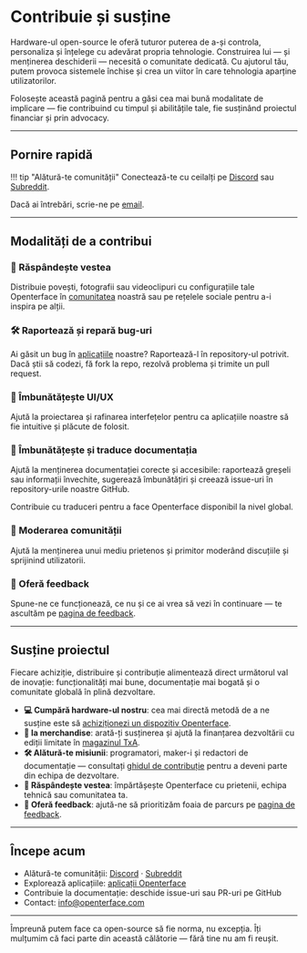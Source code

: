 # Contribuie și susține

Hardware-ul open-source le oferă tuturor puterea de a-și controla, personaliza și înțelege cu adevărat propria tehnologie. Construirea lui — și menținerea deschiderii — necesită o comunitate dedicată. Cu ajutorul tău, putem provoca sistemele închise și crea un viitor în care tehnologia aparține utilizatorilor.

Folosește această pagină pentru a găsi cea mai bună modalitate de implicare — fie contribuind cu timpul și abilitățile tale, fie susținând proiectul financiar și prin advocacy.

---

## Pornire rapidă

!!! tip "Alătură-te comunității"
    Conectează-te cu ceilalți pe [Discord](/discord) sau [Subreddit](/reddit).

Dacă ai întrebări, scrie-ne pe [email](mailto:info@openterface.com).

---

## Modalități de a contribui

### 📢 Răspândește vestea
Distribuie povești, fotografii sau videoclipuri cu configurațiile tale Openterface în [comunitatea](/community) noastră sau pe rețelele sociale pentru a-i inspira pe alții.

### 🛠️ Raportează și repară bug-uri
Ai găsit un bug în [aplicațiile](/app) noastre? Raportează-l în repository-ul potrivit. Dacă știi să codezi, fă fork la repo, rezolvă problema și trimite un pull request.

### 🎨 Îmbunătățește UI/UX
Ajută la proiectarea și rafinarea interfețelor pentru ca aplicațiile noastre să fie intuitive și plăcute de folosit.

### 📝 Îmbunătățește și traduce documentația
Ajută la menținerea documentației corecte și accesibile: raportează greșeli sau informații învechite, sugerează îmbunătățiri și creează issue-uri în repository-urile noastre GitHub.

Contribuie cu traduceri pentru a face Openterface disponibil la nivel global.

### 🤝 Moderarea comunității
Ajută la menținerea unui mediu prietenos și primitor moderând discuțiile și sprijinind utilizatorii.

### 💬 Oferă feedback
Spune-ne ce funcționează, ce nu și ce ai vrea să vezi în continuare — te ascultăm pe [pagina de feedback](/feedback).

---

## Susține proiectul

Fiecare achiziție, distribuire și contribuție alimentează direct următorul val de inovație: funcționalități mai bune, documentație mai bogată și o comunitate globală în plină dezvoltare.

- **💻 Cumpără hardware-ul nostru**: cea mai directă metodă de a ne susține este să [achiziționezi un dispozitiv Openterface](/buy-mini-kvm).
- **👕 Ia merchandise**: arată-ți susținerea și ajută la finanțarea dezvoltării cu ediții limitate în [magazinul TxA](/shop).
- **🛠️ Alătură-te misiunii**: programatori, maker-i și redactori de documentație — consultați [ghidul de contribuție](/contributing) pentru a deveni parte din echipa de dezvoltare.
- **📢 Răspândește vestea**: împărtășește Openterface cu prietenii, echipa tehnică sau comunitatea ta.
- **💬 Oferă feedback**: ajută-ne să prioritizăm foaia de parcurs pe [pagina de feedback](/feedback).

---

## Începe acum

- Alătură-te comunității: [Discord](/discord) · [Subreddit](/reddit)
- Explorează aplicațiile: [aplicații Openterface](/app)
- Contribuie la documentație: deschide issue-uri sau PR-uri pe GitHub
- Contact: [info@openterface.com](mailto:info@openterface.com)

---

Împreună putem face ca open-source să fie norma, nu excepția. Îți mulțumim că faci parte din această călătorie — fără tine nu am fi reușit.


